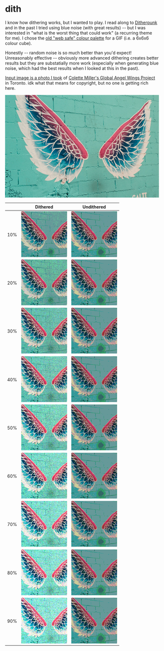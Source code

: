 dith
====

I know how dithering works, but I wanted to play. I read along to [Ditherpunk][dp] and in the past I tried using blue noise (with great results) -- but I was interested in "what is the worst thing that could work" (a recurring theme for me). I chose the [old "web safe" colour palette][ws] for a GIF (i.e. a 6x6x6 colour cube).

Honestly -- random noise is so much better than you'd expect! Unreasonably effective -- obviously more advanced dithering creates better results but they are substatially more work (especially when generating blue noise, which had the best results when I looked at this in the past).

[Input image is a photo I took][me] of [Colette Miller's Global Angel Wings Project][gwp] in Toronto. idk what that means for copyright, but no one is getting rich here.

![Undithered](https://github.com/insom/dith/blob/main/input.jpg?raw=true)

|   | Dithered | Undithered |
|---|---|---|
| 10%  | ![Undithered](https://github.com/insom/dith/blob/main/output1.gif?raw=true) | ![Undithered](https://github.com/insom/dith/blob/main/output0.gif?raw=true) |
| 20%  | ![Undithered](https://github.com/insom/dith/blob/main/output2.gif?raw=true) | ![Undithered](https://github.com/insom/dith/blob/main/output0.gif?raw=true) |
| 30%  | ![Undithered](https://github.com/insom/dith/blob/main/output3.gif?raw=true) | ![Undithered](https://github.com/insom/dith/blob/main/output0.gif?raw=true) |
| 40%  | ![Undithered](https://github.com/insom/dith/blob/main/output4.gif?raw=true) | ![Undithered](https://github.com/insom/dith/blob/main/output0.gif?raw=true) |
| 50%  | ![Undithered](https://github.com/insom/dith/blob/main/output5.gif?raw=true) | ![Undithered](https://github.com/insom/dith/blob/main/output0.gif?raw=true) |
| 60%  | ![Undithered](https://github.com/insom/dith/blob/main/output6.gif?raw=true) | ![Undithered](https://github.com/insom/dith/blob/main/output0.gif?raw=true) |
| 70%  | ![Undithered](https://github.com/insom/dith/blob/main/output7.gif?raw=true) | ![Undithered](https://github.com/insom/dith/blob/main/output0.gif?raw=true) |
| 80%  | ![Undithered](https://github.com/insom/dith/blob/main/output8.gif?raw=true) | ![Undithered](https://github.com/insom/dith/blob/main/output0.gif?raw=true) |
| 90%  | ![Undithered](https://github.com/insom/dith/blob/main/output9.gif?raw=true) | ![Undithered](https://github.com/insom/dith/blob/main/output0.gif?raw=true) |

[dp]: https://surma.dev/things/ditherpunk/index.html
[ws]: https://en.wikipedia.org/wiki/Web_colors
[me]: https://www.flickr.com/photos/insomnike/44420047574/in/dateposted/
[gwp]: https://globalangelwingsproject.com/

